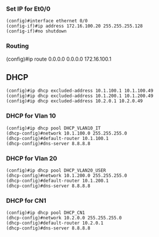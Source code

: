 ### Set IP for Et0/0
```
(config)#interface ethernet 0/0
(config-if)#ip address 172.16.100.20 255.255.255.128
(config-if)#no shutdown
```

### Routing
(config)#ip route 0.0.0.0 0.0.0.0 172.16.100.1

## DHCP
```
(config)#ip dhcp excluded-address 10.1.100.1 10.1.100.49
(config)#ip dhcp excluded-address 10.1.200.1 10.1.200.49
(config)#ip dhcp excluded-address 10.2.0.1 10.2.0.49
```
### DHCP for Vlan 10
```
(config)#ip dhcp pool DHCP_VLAN10_IT
(dhcp-config)#network 10.1.100.0 255.255.255.0
(dhcp-config)#default-router 10.1.100.1
(dhcp-config)#dns-server 8.8.8.8
```
### DHCP for Vlan 20
```
(config)#ip dhcp pool DHCP_VLAN20_USER
(dhcp-config)#network 10.1.200.0 255.255.255.0
(dhcp-config)#default-router 10.1.200.1
(dhcp-config)#dns-server 8.8.8.8
```
### DHCP for CN1
```
(config)#ip dhcp pool DHCP_CN1
(dhcp-config)#network 10.2.0.0 255.255.255.0
(dhcp-config)#default-router 10.2.0.1
(dhcp-config)#dns-server 8.8.8.8
```


